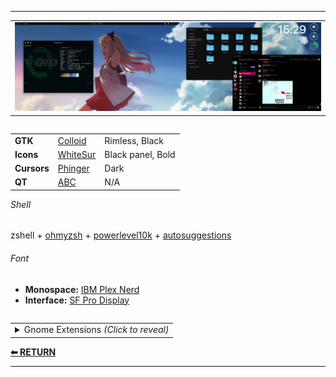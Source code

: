 ** **
<table><tr><td><img src="/images/2022-07-23-overlord.png"></td></tr></table>

<table align="right">
  <tr>
    <td><b>GTK</b></td>
    <td>
      <a href="https://www.pling.com/p/1661959">Colloid</a>
    </td>
    <td>Rimless, Black</td>
  </tr>
  <tr>
    <td><b>Icons</b></td>
    <td>
      <a href="https://www.pling.com/p/1405756">WhiteSur</a>
    </td>
    <td>Black panel, Bold</td>
  </tr>
  <tr>
    <td><b>Cursors</b></td>
    <td>
      <a href="https://www.pling.com/p/1690782">Phinger</a>
    </td>
    <td>Dark</td>
  </tr>
  <tr>
    <td><b>QT</b></td>
    <td>
      <a href="https://www.youtube.com/watch?v=dQw4w9WgXcQ">ABC</a>
    </td>
    <td>N/A</td>
  </tr>
</table>

<h6>Shell</h6>
zshell + <a href="https://ohmyz.sh/">ohmyzsh</a> + <a href="https://github.com/romkatv/powerlevel10k">powerlevel10k</a> + <a href="https://github.com/zsh-users/zsh-autosuggestions">autosuggestions</a>

<h6>Font</h6>
<ul>
  <li><b>Monospace:</b> <a href="https://www.nerdfonts.com/font-downloads">IBM Plex Nerd</a></li>
  <li><b>Interface:</b> <a href="https://www.cufonfonts.com/font/sf-pro-display">SF Pro Display</a></li>
</ul>

<table align="right">
<tr>
  <td>
  <details>
  <summary>Gnome Extensions<i> (Click to reveal)</i></summary>
  <ul>
    <li><a href="https://extensions.gnome.org/extension/615/appindicator-support/">Appindicator support</a></li>
    <li><a href="https://extensions.gnome.org/extension/3499/application-volume-mixer/">Application Volume Mixer</a></li>
    <li><a href="https://extensions.gnome.org/extension/3628/arcmenu/">ArcMenu</a></li>
    <li><a href="https://extensions.gnome.org/extension/3843/just-perfection/">Just Perfection</a></li>
    <li><a href="https://extensions.gnome.org/extension/4693/rounded-system-menu-buttons/">Rounded System Menu Buttons</a></li>
    <li><a href="https://extensions.gnome.org/extension/906/sound-output-device-chooser/">Sound Input & Output Device Chooser</a></li>
    <li><a href="https://extensions.gnome.org/extension/19/user-themes/">User Themes</a></li>
    <li><a href="https://extensions.gnome.org/extension/3952/workspace-indicator/">Workspace indicator</a></li>
    <li><a href="https://extensions.gnome.org/extension/7/removable-drive-menu/">Removable Drive Menu</a></li>
    <li><a href="https://extensions.gnome.org/extension/2741/remove-alttab-delay-v2/">Remove Alt+Tab Delay</a></li>
    <li><a href="https://extensions.gnome.org/extension/4135/espresso/">Espresso</a></li>
    <li><a href="https://extensions.gnome.org/extension/3193/blur-my-shell/">Blur My Shell</a></li>
  </ul>
  </details>
  </td>
</tr>
</table>
</br>

<a href="https://github.com/czarhex/dotfiles#readme"><b>⬅ RETURN</b></a>
** **
